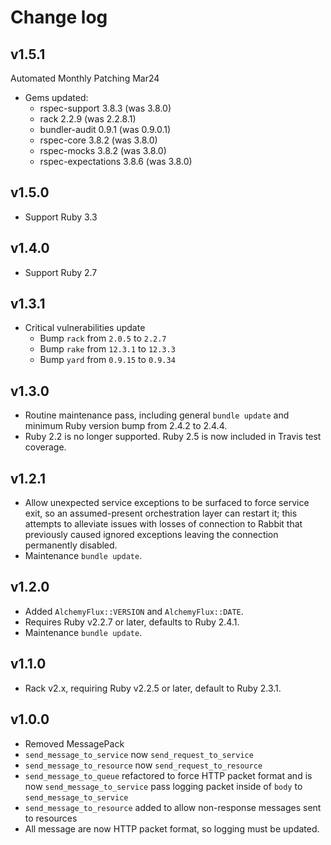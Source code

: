 # Change log

## v1.5.1

Automated Monthly Patching Mar24
- Gems updated:
  - rspec-support 3.8.3 (was 3.8.0)
  - rack 2.2.9 (was 2.2.8.1)
  - bundler-audit 0.9.1 (was 0.9.0.1)
  - rspec-core 3.8.2 (was 3.8.0)
  - rspec-mocks 3.8.2 (was 3.8.0)
  - rspec-expectations 3.8.6 (was 3.8.0)

## v1.5.0

- Support Ruby 3.3

## v1.4.0

- Support Ruby 2.7

## v1.3.1

- Critical vulnerabilities update
  - Bump `rack` from `2.0.5` to `2.2.7`
  - Bump `rake` from `12.3.1` to `12.3.3`
  - Bump `yard` from `0.9.15` to `0.9.34`

## v1.3.0

- Routine maintenance pass, including general `bundle update` and minimum Ruby version bump from 2.4.2 to 2.4.4.
- Ruby 2.2 is no longer supported. Ruby 2.5 is now included in Travis test coverage.

## v1.2.1

- Allow unexpected service exceptions to be surfaced to force service exit, so an assumed-present orchestration layer can restart it; this attempts to alleviate issues with losses of connection to Rabbit that previously caused ignored exceptions leaving the connection permanently disabled.
- Maintenance `bundle update`.

## v1.2.0

- Added `AlchemyFlux::VERSION` and `AlchemyFlux::DATE`.
- Requires Ruby v2.2.7 or later, defaults to Ruby 2.4.1.
- Maintenance `bundle update`.

## v1.1.0

- Rack v2.x, requiring Ruby v2.2.5 or later, default to Ruby 2.3.1.

## v1.0.0

- Removed MessagePack
- `send_message_to_service` now `send_request_to_service`
- `send_message_to_resource` now `send_request_to_resource`
- `send_message_to_queue` refactored to force HTTP packet format and is now `send_message_to_service` pass logging packet inside of `body` to `send_message_to_service`
- `send_message_to_resource` added to allow non-response messages sent to resources
- All message are now HTTP packet format, so logging must be updated.
